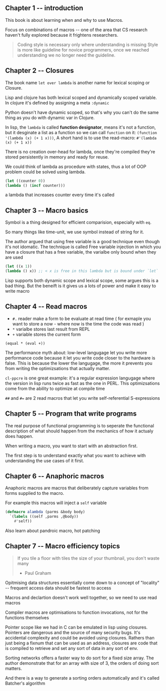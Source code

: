 ## Chapter 1 -- introduction

This book is about learning when and why to use Macros.

Focus on combinations of macros -- one of the area that CS research haven't fully explored because it frightens researchers.

> Coding style is necessary only where understanding is missing
Style is more like guideline for novice programmers, once we reached understanding we no longer need the guideline.

## Chapter 2 -- Closures

The book name `let over lambda` is another name for lexical scoping or Closure.

Lisp and clojure has both lexical scoped and dynamically scoped variable.
In clojure it's defined by assigning a meta `:dynamic`

Python doesn't have dynamic scoped, so that's why you can't do the same thing as you do with dynamic var in Clojure.

In lisp, the `lambda` is called __function designator__, means it's not a function,
but it desginate a list as a function so we can call `function` on it: `(function '(lambda (x) (+ 1 x)))`,
A short hand is to use the read-macro: `#'(lambda (x) (+ 1 x))`

There is no creation over-head for lambda, once they're compiled they're stored persistently in memory and ready for reuse.

We could think of lambda as procedure with states, thus a lot of OOP problem could be solved using lambda.

```lisp
(let ((counter 0))
(lambda () (incf counter)))
```
a lambda that increases counter every time it's called

## Chapter 3 -- Macro basics

Symbol is a thing designed for efficient comparision, especially with `eq`.

So many things like time-unit, we use symbol instead of string for it.

The author argued that using free variable is a good technique even though it's not idomatic.
The technique is called Free variable injection in which you have a closure that has a free variable, the varialbe only bound
when they are used

```lisp
(let ((x 1))
(lambda () x)) ;; < x is free in this lambda but is bound under `let`
```

Lisp supports both dynamic scope and lexical scope, some argues this is a bad thing. But the beneift is it gives us a lots of power and make it easy to write macro

## Chapter 4 -- Read macros
- `#.` reader make a form to be evaluate at read time ( for exmaple you want to store a now - where now is the time the code was read )
- `*` varialbe stores last result from REPL
- `+` variable stores the current form

`(equal * (eval +))`

The performance myth about: low-level langugage let you write more performance code because it let you write code closer to the hardware is false.
This is because the lower the langugage, the more it prevents you from writing the optimizsations that actually matter.

`cl-ppcre` is one great example: it's a regular expression langugage where the version in lisp runs twice as fast as the one in PERL.
This optimizsations come from the ability to optimize at compile time

`##` and `#=` are 2 read macros that let you write self-referential S-expressions

## Chapter 5 -- Program that write programs

The real purpose of functional programming is to seperate the functional description of what should happen from the mechanics of how it actualy does happen.

When writing a macro, you want to start with an abstraction first.

The first step is to understand exactly what you want to achieve with understanding the use cases of it first.

## Chapter 6 -- Anaphoric macros

Anaphoric macros are macros that deliberately capture variables from forms supplied to the macro.

For example this macros will inject a `self` variable
```lisp
(defmacro alambda (parms &body body)
  `(labels ((self ,parms ,@body))
    #'self))
```

Also learn about pandroic macro, hot patching

## Chapter 7 -- Macro efficiency topics
> If you tile a floor with tiles the size of your thumbnail, you don't waste many
> - Paul Graham

Opitmising data structures essentially come down to a concept of "locality" -- frequent access data should be fastest to access

Macros and declartion doesn't work well together, so we need to use read macros

Compiler macros are optimisations to function invocations, not for the functions themselves

Pointer scope like we had in C can be emulated in lisp using closures.
Pointers are dangerous and the source of many security bugs. It's accidental complexity and could be avoided using closures.
Rathers than just being a fixnum that can be used as an address, closures are code that is compiled to retrieve and set any sort of data in any sort of env.


Sorting networks offers a faster way to do sort for a fixed size array.
The author demonstrate that for an array with size of 3, the orders of doing sort matters.

And there is a way to generate a sorting orders automatically and it's called Batcher's algorithm
